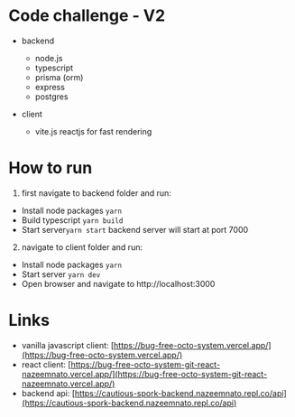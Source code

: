 # Code challenge - V2

- backend

  - node.js
  - typescript
  - prisma (orm)
  - express
  - postgres

- client
  - vite.js reactjs for fast rendering

# How to run

1. first navigate to backend folder and run:
  - Install node packages  `yarn`
  - Build typescript `yarn build`
  - Start server`yarn start`
backend server will start at port 7000

2. navigate to client folder and run:
  - Install node packages `yarn`
  - Start server  `yarn dev`
  - Open browser and navigate to http://localhost:3000


# Links

- vanilla javascript client: [https://bug-free-octo-system.vercel.app/](https://bug-free-octo-system.vercel.app/)
- react client: [https://bug-free-octo-system-git-react-nazeemnato.vercel.app/](https://bug-free-octo-system-git-react-nazeemnato.vercel.app/)
- backend api: [https://cautious-spork-backend.nazeemnato.repl.co/api](https://cautious-spork-backend.nazeemnato.repl.co/api)